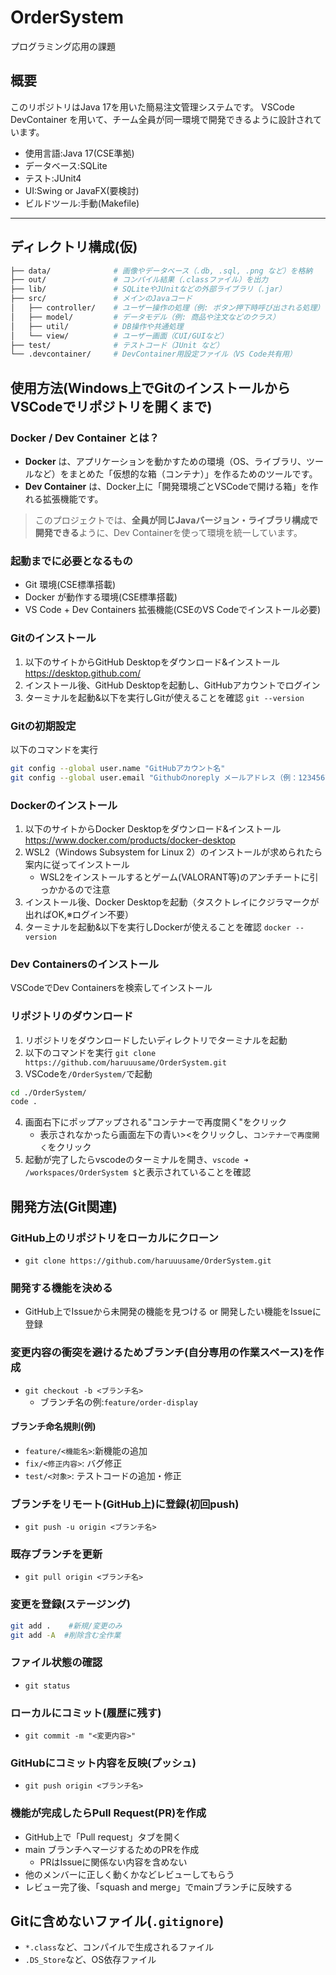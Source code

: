 # OrderSystem
プログラミング応用の課題

## 概要
このリポジトリはJava 17を用いた簡易注文管理システムです。
VSCode DevContainer を用いて、チーム全員が同一環境で開発できるように設計されています。

- 使用言語:Java 17(CSE準拠)
- データベース:SQLite
- テスト:JUnit4
- UI:Swing or JavaFX(要検討)
- ビルドツール:手動(Makefile)

---

## ディレクトリ構成(仮)
```bash
├── data/              # 画像やデータベース（.db, .sql, .png など）を格納
├── out/               # コンパイル結果（.classファイル）を出力
├── lib/               # SQLiteやJUnitなどの外部ライブラリ（.jar）
├── src/               # メインのJavaコード
│   ├── controller/    # ユーザー操作の処理（例: ボタン押下時呼び出される処理）
│   ├── model/         # データモデル（例: 商品や注文などのクラス）
│   ├── util/          # DB操作や共通処理
│   └── view/          # ユーザー画面（CUI/GUIなど）
├── test/              # テストコード（JUnit など）
└── .devcontainer/     # DevContainer用設定ファイル（VS Code共有用）
```

## 使用方法(Windows上でGitのインストールからVSCodeでリポジトリを開くまで)

### Docker / Dev Container とは？

- **Docker** は、アプリケーションを動かすための環境（OS、ライブラリ、ツールなど）をまとめた「仮想的な箱（コンテナ）」を作るためのツールです。
- **Dev Container** は、Docker上に「開発環境ごとVSCodeで開ける箱」を作れる拡張機能です。

> このプロジェクトでは、**全員が同じJavaバージョン・ライブラリ構成で開発できる**ように、Dev Containerを使って環境を統一しています。

### 起動までに必要となるもの
- Git 環境(CSE標準搭載)
- Docker が動作する環境(CSE標準搭載)
- VS Code + Dev Containers 拡張機能(CSEのVS Codeでインストール必要)

### Gitのインストール
1. 以下のサイトからGitHub Desktopをダウンロード&インストール
https://desktop.github.com/
2. インストール後、GitHub Desktopを起動し、GitHubアカウントでログイン
3. ターミナルを起動&以下を実行しGitが使えることを確認
`git --version`

### Gitの初期設定
以下のコマンドを実行
```bash
git config --global user.name "GitHubアカウント名"
git config --global user.email "Githubのnoreply メールアドレス（例：12345678+username@users.noreply.github.com）"
```

### Dockerのインストール
1. 以下のサイトからDocker Desktopをダウンロード&インストール
https://www.docker.com/products/docker-desktop
2. WSL2（Windows Subsystem for Linux 2）のインストールが求められたら案内に従ってインストール
    - WSL2をインストールするとゲーム(VALORANT等)のアンチチートに引っかかるので注意
3. インストール後、Docker Desktopを起動（タスクトレイにクジラマークが出ればOK,※ログイン不要）
4. ターミナルを起動&以下を実行しDockerが使えることを確認
`docker --version`


### Dev Containersのインストール
VSCodeでDev Containersを検索してインストール

### リポジトリのダウンロード
1. リポジトリをダウンロードしたいディレクトリでターミナルを起動
2. 以下のコマンドを実行
`git clone https://github.com/haruuusame/OrderSystem.git`
3. VSCodeを`/OrderSystem/`で起動
```bash
cd ./OrderSystem/
code .
```
4. 画面右下にポップアップされる"コンテナーで再度開く"をクリック
    - 表示されなかったら画面左下の青い><をクリックし、`コンテナーで再度開く`をクリック
5. 起動が完了したらvscodeのターミナルを開き、`vscode ➜ /workspaces/OrderSystem $`と表示されていることを確認



## 開発方法(Git関連)

### GitHub上のリポジトリをローカルにクローン
- `git clone https://github.com/haruuusame/OrderSystem.git`
### 開発する機能を決める
- GitHub上でIssueから未開発の機能を見つける or 開発したい機能をIssueに登録
### 変更内容の衝突を避けるためブランチ(自分専用の作業スペース)を作成
- `git checkout -b <ブランチ名>`
    - ブランチ名の例:`feature/order-display`

#### ブランチ命名規則(例)
- `feature/<機能名>`:新機能の追加
- `fix/<修正内容>`: バグ修正
- `test/<対象>`: テストコードの追加・修正

### ブランチをリモート(GitHub上)に登録(初回push)
- `git push -u origin <ブランチ名>`
### 既存ブランチを更新
- `git pull origin <ブランチ名>`
### 変更を登録(ステージング)
```bash
git add .    #新規/変更のみ
git add -A  #削除含む全作業
```
### ファイル状態の確認
- `git status`
### ローカルにコミット(履歴に残す)
- `git commit -m "<変更内容>"`
### GitHubにコミット内容を反映(プッシュ)
- `git push origin <ブランチ名>`
### 機能が完成したらPull Request(PR)を作成
- GitHub上で「Pull request」タブを開く
- main ブランチへマージするためのPRを作成
    - PRはIssueに関係ない内容を含めない
- 他のメンバーに正しく動くかなどレビューしてもらう
- レビュー完了後、「squash and merge」でmainブランチに反映する



## Gitに含めないファイル(`.gitignore`)
- `*.class`など、コンパイルで生成されるファイル
- `.DS_Store`など、OS依存ファイル
